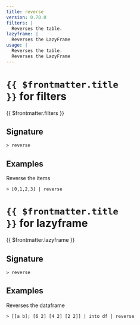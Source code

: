```yaml
---
title: reverse
version: 0.70.0
filters: |
  Reverses the table.
lazyframe: |
  Reverses the LazyFrame
usage: |
  Reverses the table.
  Reverses the LazyFrame
---
```


# <code>{{ $frontmatter.title }}</code> for filters

<div class='command-title'>{{ $frontmatter.filters }}</div>

## Signature

```> reverse ```

## Examples

Reverse the items
```shell
> [0,1,2,3] | reverse
```

# <code>{{ $frontmatter.title }}</code> for lazyframe

<div class='command-title'>{{ $frontmatter.lazyframe }}</div>

## Signature

```> reverse ```

## Examples

Reverses the dataframe
```shell
> [[a b]; [6 2] [4 2] [2 2]] | into df | reverse
```
